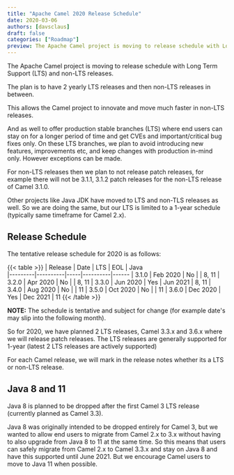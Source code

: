 ```yaml
---
title: "Apache Camel 2020 Release Schedule"
date: 2020-03-06
authors: [davsclaus]
draft: false
categories: ["Roadmap"]
preview: The Apache Camel project is moving to release schedule with Long Term Support (LTS) and non-LTS releases.
---
```


The Apache Camel project is moving to release schedule with Long Term Support (LTS) and non-LTS releases.

The plan is to have 2 yearly LTS releases and then non-LTS releases in between.

This allows the Camel project to innovate and move much faster in non-LTS releases.

And as well to offer production stable branches (LTS) where end users can stay on
for a longer period of time and get CVEs and important/critical bug fixes only.
On these LTS branches, we plan to avoid introducing new features, improvements etc, and
keep changes with production in-mind only. However exceptions can be made.

For non-LTS releases then we plan to not release patch releases, for example there will
not be 3.1.1, 3.1.2 patch releases for the non-LTS release of Camel 3.1.0.

Other projects like Java JDK have moved to LTS and non-TLS releases as well. So we are doing the same,
but our LTS is limited to a 1-year schedule (typically same timeframe for Camel 2.x).

## Release Schedule

The tentative release schedule for 2020 is as follows:

{{< table >}}
| Release | Date     | LTS | EOL      | Java  
|---------|----------|-----|----------|------
| 3.1.0   | Feb 2020 | No  |          | 8, 11
| 3.2.0   | Apr 2020 | No  |          | 8, 11
| 3.3.0   | Jun 2020 | Yes | Jun 2021 | 8, 11
| 3.4.0   | Aug 2020 | No  |          | 11
| 3.5.0   | Oct 2020 | No  |          | 11
| 3.6.0   | Dec 2020 | Yes | Dec 2021 | 11
{{< /table >}}

**NOTE:** The schedule is tentative and subject for change
(for example date's may slip into the following month). 

So for 2020, we have planned 2 LTS releases, Camel 3.3.x and 3.6.x where we will release
patch releases. The LTS releases are generally supported for 1-year
(latest 2 LTS releases are actively supported)

For each Camel release, we will mark in the release notes whether its a LTS or non-LTS release.

## Java 8 and 11

Java 8 is planned to be dropped after the first Camel 3 LTS release (currently
planned as Camel 3.3). 

Java 8 was originally intended to be dropped entirely for Camel 3,
but we wanted to allow end users to migrate from Camel 2.x to 3.x without having
to also upgrade from Java 8 to 11 at the same time. So this means that users
can safely migrate from Camel 2.x to Camel 3.3.x and stay on Java 8 and have this supported
until June 2021. But we encourage Camel users to move to Java 11 when possible.
